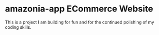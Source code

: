 # amazonia-app ECommerce Website

This is a project I am building for fun and for the continued polishing of my coding skills.
